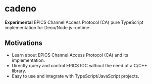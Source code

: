 # cadeno

**Experimental** EPICS Channel Access Protocol (CA) pure TypeScript
implementation for Deno/Node.js runtime.

## Motivations

- Learn about EPICS Channel Access Protocol (CA) and its implementation.
- Directly query and control EPICS IOC without the need of a C/C++ library.
- Easy to use and integrate with TypeScript/JavaScript projects.
